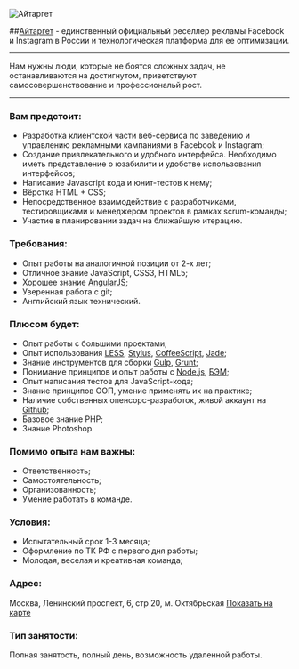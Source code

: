 ![Айтаргет](http://res.cloudinary.com/hrscywv4p/image/upload/c_limit,f_auto,h_1440,q_90,w_720/v1/91224/a2925c4e866a41fc8027e3d97347dc3e_bgz1tp.png)

##[Айтаргет](http://www.aitarget.ru/) - единственный официальный реселлер рекламы Facebook и Instagram в России и технологическая платформа для ее оптимизации.

***

Нам нужны люди, которые не боятся сложных задач, не останавливаются на достигнутом, приветствуют самосовершенствование и профессиональй рост.

***

### Вам предстоит:

* Разработка клиентской части веб-сервиса по заведению и управлению рекламными кампаниями в Facebook и Instagram;
* Создание привлекательного и удобного интерфейса. Необходимо иметь представление о юзабилити и удобстве использования интерфейсов;
* Написание Javascript кода и юнит-тестов к нему;
* Вёрстка HTML + CSS;
* Непосредственное взаимодействие с разработчиками, тестировщиками и менеджером проектов в рамках scrum-команды;
* Участие в планировании задач на ближайшую итерацию.

### Требования:

* Опыт работы на аналогичной позиции от 2-х лет;
* Отличное знание JavaScript, CSS3, HTML5;
* Хорошее знание [AngularJS](https://angularjs.org);
* Уверенная работа с git;
* Английский язык технический.

### Плюсом будет:

* Опыт работы с большими проектами;
* Опыт использования [LESS](http://lesscss.org/), [Stylus](https://learnboost.github.io/stylus/), [CoffeeScript](http://coffeescript.org/), [Jade](http://jade-lang.com/);
* Знание инструментов для сборки [Gulp](http://gulpjs.com/), [Grunt](http://gruntjs.com/);
* Понимание принципов и опыт работы с [Node.js](https://nodejs.org/), [БЭМ](https://ru.bem.info/);
* Опыт написания тестов для JavaScript-кода;
* Знание принципов ООП, умение применять их на практике;
* Наличие собственных опенсорс-разработок, живой аккаунт на [Github](https://github.com/aitarget);
* Базовое знание PHP;
* Знание Photoshop.

### Помимо опыта нам важны:

* Ответственность;
* Cамостоятельность;
* Организованность;
* Умение работать в команде.

### Условия:
* Испытательный срок 1-3 месяца;
* Оформление по ТК РФ с первого дня работы;
* Молодая, веселая и креативная команда;

### Адрес:

Москва, Ленинский проспект, 6, стр 20, м. Октябрьская [Показать на карте](https://maps.yandex.ru/-/CVgrmZNU)

### Тип занятости:

Полная занятость, полный день, возможность удаленной работы.
